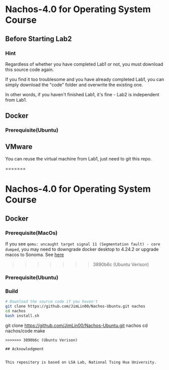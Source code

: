 # Nachos-4.0 for Operating System Course

## Before Starting Lab2

### Hint

Regardless of whether you have completed Lab1 or not, you must download this source code again.

If you find it too troublesome and you have already completed Lab1, you can simply download the "code" folder and overwrite the existing one.

In other words, if you haven't finished Lab1, it's fine - Lab2 is independent from Lab1.
## Docker

### Prerequisite(Ubuntu)

## VMware
You can reuse the virtual machine from Lab1, just need to git this repo.

=======
# Nachos-4.0 for Operating System Course

## Docker

### Prerequisite(MacOs)

If you see `qemu: uncaught target signal 11 (Segmentation fault) - core dumped`, you may need to downgrade docker desktop to 4.24.2 or upgrade macos to Sonoma. See [here](https://github.com/docker/for-mac/issues/7172)

>>>>>>> 3890b6c (Ubuntu Verison)
### Prerequisite(Ubuntu)

### Build

```bash
# Download the source code if you haven't
git clone https://github.com/JimLin00/Nachos-Ubuntu.git nachos
cd nachos
bash install.sh
```
git clone https://github.com/JimLin00/Nachos-Ubuntu.git nachos
cd nachos/code
make
```
>>>>>>> 3890b6c (Ubuntu Verison)

## Acknowledgment


This repository is based on LSA Lab, National Tsing Hua University.
